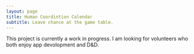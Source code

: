 ```yaml
---
layout: page
title: Human Coordintion Calendar
subtitle: Leave chance at the game table.
---
```

This project is currently a work in progress. I am looking for volunteers who both enjoy app devolopment and D&D.
